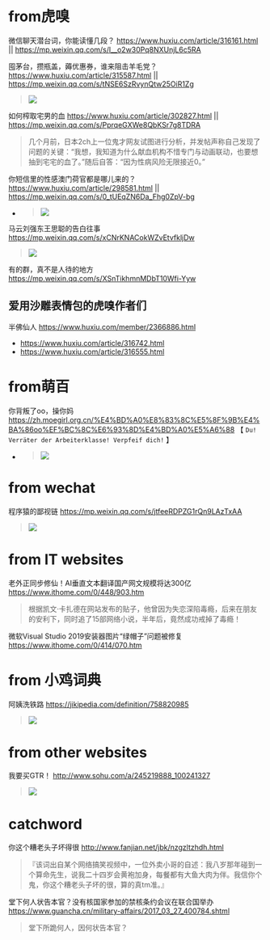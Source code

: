 
# from虎嗅

微信聊天潜台词，你能读懂几段？ https://www.huxiu.com/article/316161.html || https://mp.weixin.qq.com/s/l__o2w30Pq8NXUnjL6c5RA

囤茅台，攒瓶盖，薅优惠券，谁来阻击羊毛党？ https://www.huxiu.com/article/315587.html || https://mp.weixin.qq.com/s/tNSE6SzRvynQtw25OiR1Zg
> ![](https://img.huxiucdn.com/article/content/201908/29/094015128131.gif?imageView2/2/w/1000/format/gif/interlace/1/q/85)

如何榨取宅男的血 https://www.huxiu.com/article/302827.html || https://mp.weixin.qq.com/s/PprqeGXWe8QbKSr7g8TDRA
> 几个月前，日本2ch上一位鬼才网友试图进行分析，并发帖声称自己发现了问题的关键：“我想，我知道为什么献血机构不惜专门与动画联动，也要想抽到宅宅的血了。”随后自答：“因为性病风险无限接近0。”

你短信里的性感澳门荷官都是哪儿来的？ https://www.huxiu.com/article/298581.html || https://mp.weixin.qq.com/s/0_tUEqZN6Da_Fhg0ZpV-bg
- > ![](https://img.huxiucdn.com/article/content/201905/10/144409796396.gif?imageView2/2/w/1000/format/gif/interlace/1/q/85)

马云刘强东王思聪的告白往事 https://mp.weixin.qq.com/s/xCNrKNACokWZvEtvfkljDw
> ![](https://mmbiz.qpic.cn/mmbiz_jpg/b2YlTLuGbKDmpcnvxWZuk4GCK2qBQibfYvTr6fUlTIjUDN8AMmadurBR5tyKqTnnCq1I6o8KriasYhaHAw7QI9ow/640?wx_fmt=jpeg&tp=webp&wxfrom=5&wx_lazy=1&wx_co=1)

有的群，真不是人待的地方 https://mp.weixin.qq.com/s/XSnTikhmnMDbT10Wfi-Yyw

## 爱用沙雕表情包的虎嗅作者们

半佛仙人 https://www.huxiu.com/member/2366886.html
- https://www.huxiu.com/article/316742.html
- https://www.huxiu.com/article/316555.html

# from萌百

你背叛了oo，操你妈 https://zh.moegirl.org.cn/%E4%BD%A0%E8%83%8C%E5%8F%9B%E4%BA%86oo%EF%BC%8C%E6%93%8D%E4%BD%A0%E5%A6%88 【 `Du! Verräter der Arbeiterklasse! Verpfeif dich!` 】
- > ![](https://img.moegirl.org.cn/common/7/79/Verr%C3%A4ter_der_Arbeiterklasse.jpg)

# from wechat

程序猿的鄙视链 https://mp.weixin.qq.com/s/jtfeeRDPZG1rQn9LAzTxAA
> ![](http://mmbiz.qpic.cn/mmbiz/NVvB3l3e9aFONL41E69CKQeqk9EqPWn4TbjdQTzZ1mibygSKacQ1SsBO69cIq5MDyF8cj4hauAJDt1TDBmk5lEA/640)

# from IT websites

老外正同步修仙！AI垂直文本翻译国产网文规模将达300亿 https://www.ithome.com/0/448/903.htm
> 根据凯文·卡扎德在网站发布的贴子，他曾因为失恋深陷毒瘾，后来在朋友的安利下，同时追了15部网络小说，半年后，竟然成功戒掉了毒瘾！

微软Visual Studio 2019安装器图片“绿帽子”问题被修复 https://www.ithome.com/0/414/070.htm

# from 小鸡词典

阿姨洗铁路 https://jikipedia.com/definition/758820985
> ![](https://api.jikipedia.com/upload/aac4a84682b9903d843b219c087bc7ac.jpeg)

# from other websites

我要买GTR！ http://www.sohu.com/a/245219888_100241327
> ![](http://5b0988e595225.cdn.sohucs.com/images/20180804/5204b34fef2540d1af572da8ccc24816.jpeg)

# catchword

你这个糟老头子坏得很 http://www.fanjian.net/jbk/nzgzltzhdh.html
> 『该词出自某个网络搞笑视频中，一位外卖小哥的自述：我八岁那年碰到一个算命先生，说我二十四岁会黄袍加身，每餐都有大鱼大肉为伴。我信你个鬼，你这个糟老头子坏的很，算的真tm准。』

堂下何人状告本官？没有核国家参加的禁核条约会议在联合国举办 https://www.guancha.cn/military-affairs/2017_03_27_400784.shtml
> 堂下所跪何人，因何状告本官？

